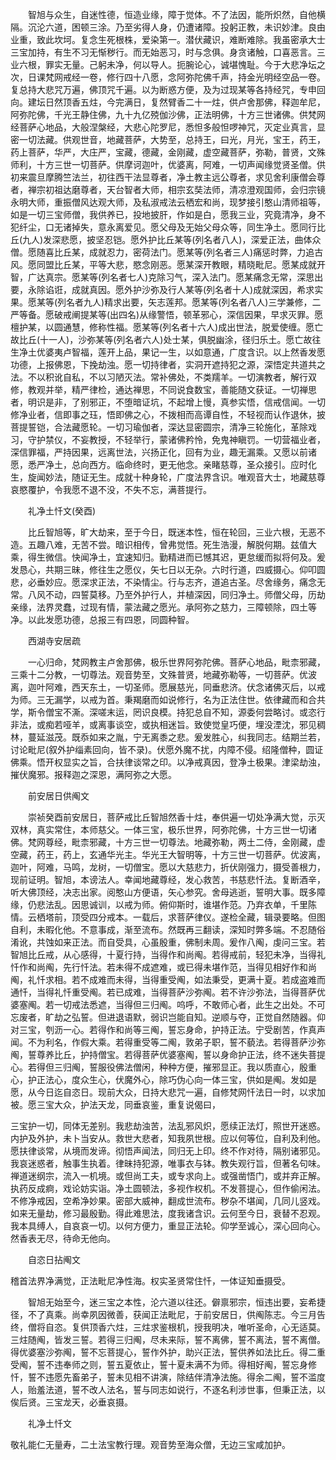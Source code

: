 <!-- { "loadSidebar": true } -->
　　智旭与众生，自迷性德，恒造业缘，障于觉体。不了法因，能所炽然，自他横隔。沉沦六道，困顿三涂。乃至劣得人身，仍遭诸障。投躬正教，未识妙津。良由业重，致此坎坷。复念生死根株，爱染第一。潜伏藏识，难断难除。我虽密承大士三宝加持，有生不习无惭秽行。而无始恶习，时与念俱。身贪诸触，口喜恶言。三业六根，罪实无量。己躬未净，何以导人。扼腕论心，诚堪愧耻。今于大悲净坛之次，日课梵网戒经一卷，修行四十八愿，念阿弥陀佛千声，持金光明经空品一卷。复总持大悲咒万遍，佛顶咒千遍。以为断惑方便，及为过现某等各持经咒，专申回向。建坛日然顶香五炷，今完满日，复然臂香二十一炷，供卢舍那佛，释迦牟尼，阿弥陀佛，千光王静住佛，九十九亿殑伽沙佛，正法明佛，十方三世诸佛。供梵网经菩萨心地品，大般涅槃经，大悲心陀罗尼，悉怛多般怛啰神咒，灭定业真言，显密一切法藏。供观世音，地藏菩萨，大势至，总持王，曰光，月光，宝王，药王，药上菩萨，华严，大庄严，宝藏，德藏，金刚藏，虚空藏菩萨，弥勒，普贤，文殊师利，十方三世一切菩萨。供摩诃迦叶，优婆离，阿难，一切声闻缘觉贤圣僧。供初来震旦摩腾竺法兰，初往西干法显尊者，净土教主远公尊者，求见舍利康僧会尊者，禅宗初祖达磨尊者，天台智者大师，相宗玄奘法师，清凉澄观国师，会归宗镜永明大师，重振僧风达观大师，及私淑戒法云栖宏和尚，现梦接引憨山清师祖等，如是一切三宝师僧，我供养已，投地披肝，作如是白，愿我三业，究竟清净，身不犯纤尘，口无诸掉失，意永离爱见。愿父母及无始父母众等，同生净土。愿同行比丘(九人)发深悲愿，披坚忍铠。愿外护比丘某等(列名者八人)，深爱正法，曲体众僧。愿随喜比丘某，成就忍力，密荷法门。愿某等(列名者三人)痛惩时弊，力追古风。愿同盟比丘某，平等大悲，愍念刚恶。愿某深开教眼，精晓毗尼。愿某成就开智，广达真宗。愿某等(列名者七人)克除习气，深入法门。愿某痛念无常，深思出要，永除谄诳，成就真因。愿外护沙弥及行人某等(列名者十人)成就深因，希求实果。愿某等(列名者九人)精求出要，矢志莲邦。愿某等(列名者八人)三学兼修，二严等备。愿破戒阐提某等(出四名)从缘警悟，顿革邪心，深信因果，早求灭罪。愿檀护某，以圆通慧，修称性福。愿某等(列名者十六人)成出世法，脱爱使缠。愿亡故比丘(十一人)，沙弥某等(列名者六人)处士某，俱脱幽涂，径归乐土。愿亡故往生净土优婆夷卢智福，莲开上品，果记一生，以如意通，广度含识。以上然香发愿功德，上报佛恩，下挽劫浊。愿一切持律者，实洞开遮持犯之源，深悟定共道共之法。不以积讹自私，不以习陋灭法。常补佛处，不类羺羊。一切演教者，解行双修，教观并举，精严律检，通达禅思，不同说食数宝，善能随文获证。一切禅思者，明识是非，了别邪正，不堕暗证坑，不起增上慢，真参实悟，信戒信闻。一切修净业者，信即事之珏，悟即佛之心，不拨相而高谭自性，不轻视而认作退休，披菩提誓铠，合法藏愿轮。一切习瑜伽者，深达显密圆宗，清净三轮施化，革除戏习，守护禁仪，不妄教授，不轻举行，蒙诸佛矜怜，免鬼神瞋罚。一切营福业者，深信罪福，严持因果，远离世法，兴扬正化，回有为业，趣无漏乘。又愿以前诸愿，悉严净土，总向西方。临命终时，更无他念。亲睹慈尊，圣众接引。应时化生，旋闻妙法，随证无生。成就十种身轮，广度法界含识。唯观音大士，地藏慈尊哀愍覆护，令我愿不退不没，不失不忘，满菩提行。

　　礼净土忏文(癸酉)

　　比丘智旭等，旷大劫来，至于今日，既迷本性，恒在轮回，三业六根，无恶不造。五趣八难，无苦不尝。暗识相传，曾弗觉悟。死生浩漫，解脱何期。兹值大乘，得生微信。快闻净土，宜速知归。勤精进而已憾其迟，更怠缓而拟将何及。爰发恳心，共期三昧，修往生之愿仪，矢七日以无杂。六时行道，四威摄心。仰叩圆悲，必垂妙应。愿深求正法，不染情尘。行与志齐，道追古圣。尽舍缘务，痛念无常。八风不动，四誓莫移。乃至外护行人，并植深因，同归净土。师僧父母，历劫亲缘，法界灵蠢，过现有情，蒙法藏之愿光。承阿弥之慈力，三障顿除，四土等净。以此发愿功德，总报三有四恩，同圆种智。

　　西湖寺安居疏

　　一心归命，梵网教主卢舍那佛，极乐世界阿弥陀佛。菩萨心地品，毗柰邪藏，三乘十二分教，一切尊法。观音势至，文殊普贤，地藏弥勒等，一切菩萨。优波离，迦叶阿难，西天东土，一切圣师。愿展慈光，同垂悲济。伏念诸佛灭后，以戒为师。三无漏学，以戒为首。秉羯磨而如说修行，名为正法住世。依律藏而和合共学，斯令僧宝不澌。深嗟末运，罔识良模。持犯总自不知，源委何尝略讨。或恣行非法，或痴若哑羊，或离事谈空，或执相迷旨。致使觉皇巧便，埋没湮沈，邪见稠林，蔓延滋茂。既忝如来之胤，宁无离黍之悲。爰发胜心，纠我同志。结期兰若，讨论毗尼(叙外护缁素回向，皆不录)。伏愿外魔不扰，内障不侵。绍隆僧种，圆证佛乘。悟开权显实之旨，合扶律谈常之印。以净戒真因，登净土极果。津梁劫浊，摧伏魔邪。报释迦之深恩，满阿弥之大愿。

　　前安居日供阄文

　　崇祯癸酉前安居日，菩萨戒比丘智旭然香十炷，奉供遍一切处净满大觉，示灭双林，真实常住，本师慈父。一体三宝，极乐世界，阿弥陀佛，十方三世一切诸佛。梵网尊经，毗柰邪藏，十方三世一切尊法。地藏弥勒，两土二侍，金刚藏，虚空藏，药王，药上，玄通华光主。华光王大智明等，十方三世一切菩萨。优波离，迦叶，阿难，马鸣，龙树，一切僧宝。愿以大慈悲力，折伏刚强力，摄受善根力，现前证明。智旭，本谤法人。幸闻地藏尊经，发心救苦，书慈悲忏法。复断酒辛，听大佛顶经，决志出家。阅憨山方便语，矢心参究。舍母逃逝，誓明大事。既多障缘，仍悲法乱。因思诚训，以戒为师。俯仰斯时，谁堪作范。乃弃衣单，千里陈情。云栖塔前，顶受四分戒本。一载后，求菩萨律仪。遂检全藏，辑录要略。但图自利，未暇化他。不意事成，渐至流布。然既再三翻读，深知时弊多端。不忍随俗淆讹，共蚀如来正法。而自受具，心虽殷重，佛制未周。爰作八阄，虔问三宝。若智旭比丘戒，从心感得，十夏行持，当得作和尚阄。若得戒前，轻犯未净，当得礼忏作和尚阄，先行忏法。若未得不成遮难，或已得未堪作范，当得见相好作和尚阄，礼忏求相。若不成难而未得，当得重受阄，如法秉受，更满十夏。若成盗难而通忏，当得礼忏重受阄。若已成难，当得菩萨沙弥阄。若不许沙弥法，当得菩萨优婆塞阄。若一切戒法悉遮，当得但三归阄。呜呼，不敢师心者，此生之出处。不可忘废者，旷劫之弘誓。但进退语默，弱识岂能自知。逆顺与夺，正觉自然随器。仰对三宝，刳沥一心。若得作和尚等三阄，誓忘身命，护持正法。宁受剧苦，作真声闻。不为利名，作假大乘。若得重受等二阄，敦弟子职，誓不藐法。若得菩萨沙弥阄，誓尊养比丘，护持僧宝。若得菩萨优婆塞阄，誓以身命护正法，终不迷失菩提心。若得但三归阄，誓服役佛法僧闲，种种方便，摧邪显正。我以质直心，殷重心，护正法心，度众生心，伏魔外心，除巧伪心向一体三宝，供如是阄。发如是愿，从今日迄自恣日。现前大众，日持大悲咒一遍，自修梵网忏法日一时，以求加被。愿三宝大众，护法天龙，同垂哀鉴，重复说偈曰，

三宝护一切，同体无差别。我悲劫浊苦，法乱邪风炽，愿续正法灯，照世开迷惑。内护及外护，未卜当安从。救世大悲者，知我夙世根。应以何等位，自利及利他。愿扶律谈常，从境而发谛。彻悟声闻法，同归无上印。终不作对待，隔别诸邪见。我哀迷惑者，触事生执着。律昧持犯源，唯事衣与钵。教失观行旨，但著名句味。禅道迷纲宗，流入一机境。或但尚工夫，或专求向上。或强凿悟门，或并弃正解。执药反成痾，戏论妨实诣。净土圆顿法，多视作权机。不发菩提心，但作偷闲法。不修净戒因，空希净妙果。密部大威神，翻成世流布。秽杂不堪闻，几同儿竖戏。如来无量劫，修习最殷勤。得此难思法，度我诸含识。云何至今日，衰替不忍观。我本具缚人，自哀哀一切。以何方便力，重显正法轮。仰学至诚心，深心回向心。然香表无尽，待命无他向。

　　自恣日拈阄文

稽首法界净满觉，正法毗尼净性海。权实圣贤常住忏，一体证知垂摄受。

　　智旭无始至今，迷三宝之本性，沦六道以往还。僻禀邪宗，恒违出要，妄希捷径，不了真乘。尚幸夙因微善，获闻正法毗尼，于前安居日，供阄陈志。今三月告终，僧将自恣。复供顶香六炷，三炷求鉴根机，授我明决，唯听圣命，心无适莫。三炷随阄，皆发三誓。若得三归阄，尽未来际，誓不离佛，誓不离法，誓不离僧。得优婆塞沙弥阄，誓不忘菩提心，誓作外护，助兴正法，誓供养如法比丘。得二重受阄，誓不违奉师之则，誓五夏依止，誓十夏未满不为师。得相好阄，誓忘身修忏，誓不违愿先畜弟子，誓未见相不讲演，除结伴清净法施。得余二阄，誓不滥度人，贻羞法道，誓不改人法名，誓与同志如说行，不逐名利涉世事，但秉正法，以俟后贤。三宝龙天，必垂哀摄。

　　礼净土忏文

敬礼能仁无量寿，二土法宝教行理。观音势至海众僧，无边三宝咸加护。

